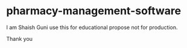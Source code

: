 # pharmacy-management-software
I am Shaish Guni use this for educational propose not for production.



Thank you
